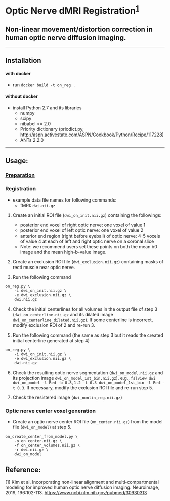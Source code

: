 # Optic Nerve dMRI Registration<sup>[1](#kim)</sup>
## Non-linear movement/distortion correction in human optic nerve diffusion imaging.

---

## Installation
#### with docker
* run `docker build -t on_reg .`

#### without docker
* install Python 2.7 and its libraries
  * numpy
  * scipy
  * nibabel >= 2.0
  * Priority dictionary (priodict.py, http://aspn.activestate.com/ASPN/Cookbook/Python/Recipe/117228)
  * ANTs 2.2.0

---

## Usage:

### [Preparation](data_preparation.md)

### Registration

* example data file names for following commands:
    * fMRI: `dwi.nii.gz`

1. Create an initial ROI file (`dwi_on_init.nii.gz`) containing the followings:

    * posterior end voxel of right optic nerve: one voxel of value 1
    * posterior end voxel of left optic nerve: one voxel of value 2
    * anterior end region (right before eyeball) of optic nerve: 4-5 voxels of value 4 at each of left and right optic nerve on a coronal slice
    * Note: we recommend users set these points on both the mean b0 image and the mean high-b-value image.

2. Create an exclusion ROI file (`dwi_exclusion.nii.gz`) containing masks of recti muscle near optic nerve.

3. Run the following command
```
on_reg.py \
    -i dwi_on_init.nii.gz \
    -e dwi_exclusion.nii.gz \
    dwi.nii.gz
```
4. Check the initial centerlines for all volumes in the output file of step 3 (`dwi_on_centerline.nii.gz` and its dilated image `dwi_on_centerline_dilated.nii.gz`). If some centerline is incorrect, modify exclusion ROI of 2 and re-run 3.

5. Run the following command (the same as step 3 but it reads the created initial centerline generated at step 4)
```
on_reg.py \
    -i dwi_on_init.nii.gz \
    -e dwi_exclusion.nii.gz \
    dwi.nii.gz
```

6. Check the resulting optic nerve segmentation (`dwi_on_model.nii.gz` and its projection image `dwi_on_model_1st_bin.nii.gz`). e.g., `fslview dwi dwi_on_model -l Red -b 0.8,1.2 -t 0.3 dwi_on_model_1st_bin -l Red -t 0.3`. If necessary, modify the exclusion ROI file and re-run step 5.

7. Check the resistered image (`dwi_nonlin_reg.nii.gz`)

### Optic nerve center voxel generation

* Create an optic nerve center ROI file (`on_center.nii.gz`) from the model file (`dwi_on_model`) at step 5.

```
on_create_center_from_model.py \
    -o on_center.nii.gz \
    -f on_center_volumes.nii.gz \
    -r dwi.nii.gz \
    dwi_on_model
```

## Reference:
<a name="Kim">[1]</a> Kim et al, Incorporating non-linear alignment and multi-compartmental modeling for improved human optic nerve diffusion imaging. Neuroimage, 2019, 196:102-113. https://www.ncbi.nlm.nih.gov/pubmed/30930313

